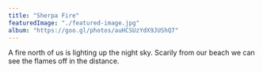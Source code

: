 ```yaml
---
title: "Sherpa Fire"
featuredImage: "./featured-image.jpg"
album: "https://goo.gl/photos/auHCSUzYdX9JUShQ7"
---
```

A fire north of us is lighting up the night sky. Scarily from our beach we can see the flames off in the distance.
